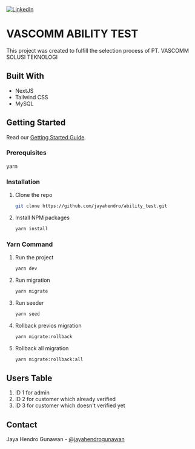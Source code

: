 [![LinkedIn][linkedin-shield]][linkedin-url]

# VASCOMM ABILITY TEST

This project was created to fulfill the selection process of PT. VASCOMM SOLUSI TEKNOLOGI

## Built With

- NextJS
- Tailwind CSS
- MySQL

<!-- GETTING STARTED -->

## Getting Started

Read our [Getting Started Guide](https://github.com/jayahendro/ability_test#getting-started).

### Prerequisites

yarn

### Installation

1. Clone the repo
   ```sh
   git clone https://github.com/jayahendro/ability_test.git
   ```
2. Install NPM packages
   ```sh
   yarn install
   ```

### Yarn Command

1. Run the project
   ```sh
   yarn dev
   ```
2. Run migration
   ```sh
   yarn migrate
   ```
3. Run seeder
   ```sh
   yarn seed
   ```
4. Rollback previos migration
   ```sh
   yarn migrate:rollback
   ```
5. Rollback all migration
   ```sh
   yarn migrate:rollback:all
   ```

## Users Table

1. ID 1 for admin<br>
2. ID 2 for customer which already verified<br>
3. ID 3 for customer which doesn't verified yet<br>

## Contact

Jaya Hendro Gunawan - [@jayahendrogunawan][instagram-url]

[linkedin-shield]: https://img.shields.io/badge/-LinkedIn-black.svg?style=for-the-badge&logo=linkedin&colorB=555
[linkedin-url]: https://www.linkedin.com/in/jayahendro/
[instagram-url]: https://www.instagram.com/jayahendrogunawan/
